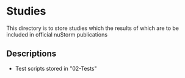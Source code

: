 # Studies

This directory is to store studies which the results of which are to be included in official nuStorm publications

## Descriptions
 * Test scripts stored in "02-Tests"

